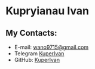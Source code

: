 # Kupryianau Ivan

## My Contacts:
  * E-mail: [wano9715@gmail.com](wano9715@gmail.com)
  * Telegram [KuperIvan](https://t.me/stalker_hromoi)
  * GitHub: [KuperIvan](https://github.com/KuperIvan)